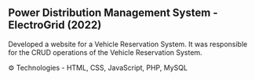 ## Power Distribution Management System -ElectroGrid (2022)

Developed a website for a Vehicle Reservation System. It was responsible
for the CRUD operations of the Vehicle Reservation System.

   ⚙ Technologies - HTML, CSS, JavaScript, PHP, MySQL
